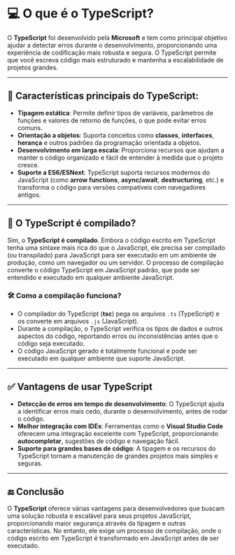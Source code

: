 # 💻 O que é o TypeScript?

O **TypeScript** foi desenvolvido pela **Microsoft** e tem como principal objetivo ajudar a detectar erros durante o desenvolvimento, proporcionando uma experiência de codificação mais robusta e segura. O TypeScript permite que você escreva código mais estruturado e mantenha a escalabilidade de projetos grandes.

---

## 🚀 Características principais do TypeScript:

- **Tipagem estática**: Permite definir tipos de variáveis, parâmetros de funções e valores de retorno de funções, o que pode evitar erros comuns.
- **Orientação a objetos**: Suporta conceitos como **classes**, **interfaces**, **herança** e outros padrões da programação orientada a objetos.
- **Desenvolvimento em larga escala**: Proporciona recursos que ajudam a manter o código organizado e fácil de entender à medida que o projeto cresce.
- **Suporte a ES6/ESNext**: TypeScript suporta recursos modernos do JavaScript (como **arrow functions**, **async/await**, **destructuring**, etc.) e transforma o código para versões compatíveis com navegadores antigos.

---

## 🔄 O TypeScript é compilado?

Sim, o **TypeScript é compilado**. Embora o código escrito em TypeScript tenha uma sintaxe mais rica do que o JavaScript, ele precisa ser compilado (ou transpilado) para JavaScript para ser executado em um ambiente de produção, como um navegador ou um servidor. O processo de compilação converte o código TypeScript em JavaScript padrão, que pode ser entendido e executado em qualquer ambiente JavaScript.

### 🛠️ Como a compilação funciona?

- O compilador do TypeScript (**tsc**) pega os arquivos `.ts` (TypeScript) e os converte em arquivos `.js` (JavaScript).
- Durante a compilação, o TypeScript verifica os tipos de dados e outros aspectos do código, reportando erros ou inconsistências antes que o código seja executado.
- O código JavaScript gerado é totalmente funcional e pode ser executado em qualquer ambiente que suporte JavaScript.

---

## ✅ Vantagens de usar TypeScript

- **Detecção de erros em tempo de desenvolvimento**: O TypeScript ajuda a identificar erros mais cedo, durante o desenvolvimento, antes de rodar o código.
- **Melhor integração com IDEs**: Ferramentas como o **Visual Studio Code** oferecem uma integração excelente com TypeScript, proporcionando **autocompletar**, sugestões de código e navegação fácil.
- **Suporte para grandes bases de código**: A tipagem e os recursos do TypeScript tornam a manutenção de grandes projetos mais simples e seguras.

---

## 🔚 Conclusão

O **TypeScript** oferece várias vantagens para desenvolvedores que buscam uma solução robusta e escalável para seus projetos JavaScript, proporcionando maior segurança através da tipagem e outras características. No entanto, ele exige um processo de compilação, onde o código escrito em TypeScript é transformado em JavaScript antes de ser executado.
